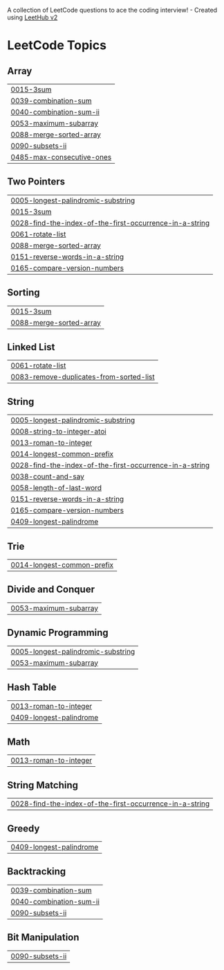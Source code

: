 A collection of LeetCode questions to ace the coding interview! - Created using [LeetHub v2](https://github.com/arunbhardwaj/LeetHub-2.0)
<!---LeetCode Topics Start-->
# LeetCode Topics
## Array
|  |
| ------- |
| [0015-3sum](https://github.com/samiran4663/LeetCode/tree/master/0015-3sum) |
| [0039-combination-sum](https://github.com/samiran4663/LeetCode/tree/master/0039-combination-sum) |
| [0040-combination-sum-ii](https://github.com/samiran4663/LeetCode/tree/master/0040-combination-sum-ii) |
| [0053-maximum-subarray](https://github.com/samiran4663/LeetCode/tree/master/0053-maximum-subarray) |
| [0088-merge-sorted-array](https://github.com/samiran4663/LeetCode/tree/master/0088-merge-sorted-array) |
| [0090-subsets-ii](https://github.com/samiran4663/LeetCode/tree/master/0090-subsets-ii) |
| [0485-max-consecutive-ones](https://github.com/samiran4663/LeetCode/tree/master/0485-max-consecutive-ones) |
## Two Pointers
|  |
| ------- |
| [0005-longest-palindromic-substring](https://github.com/samiran4663/LeetCode/tree/master/0005-longest-palindromic-substring) |
| [0015-3sum](https://github.com/samiran4663/LeetCode/tree/master/0015-3sum) |
| [0028-find-the-index-of-the-first-occurrence-in-a-string](https://github.com/samiran4663/LeetCode/tree/master/0028-find-the-index-of-the-first-occurrence-in-a-string) |
| [0061-rotate-list](https://github.com/samiran4663/LeetCode/tree/master/0061-rotate-list) |
| [0088-merge-sorted-array](https://github.com/samiran4663/LeetCode/tree/master/0088-merge-sorted-array) |
| [0151-reverse-words-in-a-string](https://github.com/samiran4663/LeetCode/tree/master/0151-reverse-words-in-a-string) |
| [0165-compare-version-numbers](https://github.com/samiran4663/LeetCode/tree/master/0165-compare-version-numbers) |
## Sorting
|  |
| ------- |
| [0015-3sum](https://github.com/samiran4663/LeetCode/tree/master/0015-3sum) |
| [0088-merge-sorted-array](https://github.com/samiran4663/LeetCode/tree/master/0088-merge-sorted-array) |
## Linked List
|  |
| ------- |
| [0061-rotate-list](https://github.com/samiran4663/LeetCode/tree/master/0061-rotate-list) |
| [0083-remove-duplicates-from-sorted-list](https://github.com/samiran4663/LeetCode/tree/master/0083-remove-duplicates-from-sorted-list) |
## String
|  |
| ------- |
| [0005-longest-palindromic-substring](https://github.com/samiran4663/LeetCode/tree/master/0005-longest-palindromic-substring) |
| [0008-string-to-integer-atoi](https://github.com/samiran4663/LeetCode/tree/master/0008-string-to-integer-atoi) |
| [0013-roman-to-integer](https://github.com/samiran4663/LeetCode/tree/master/0013-roman-to-integer) |
| [0014-longest-common-prefix](https://github.com/samiran4663/LeetCode/tree/master/0014-longest-common-prefix) |
| [0028-find-the-index-of-the-first-occurrence-in-a-string](https://github.com/samiran4663/LeetCode/tree/master/0028-find-the-index-of-the-first-occurrence-in-a-string) |
| [0038-count-and-say](https://github.com/samiran4663/LeetCode/tree/master/0038-count-and-say) |
| [0058-length-of-last-word](https://github.com/samiran4663/LeetCode/tree/master/0058-length-of-last-word) |
| [0151-reverse-words-in-a-string](https://github.com/samiran4663/LeetCode/tree/master/0151-reverse-words-in-a-string) |
| [0165-compare-version-numbers](https://github.com/samiran4663/LeetCode/tree/master/0165-compare-version-numbers) |
| [0409-longest-palindrome](https://github.com/samiran4663/LeetCode/tree/master/0409-longest-palindrome) |
## Trie
|  |
| ------- |
| [0014-longest-common-prefix](https://github.com/samiran4663/LeetCode/tree/master/0014-longest-common-prefix) |
## Divide and Conquer
|  |
| ------- |
| [0053-maximum-subarray](https://github.com/samiran4663/LeetCode/tree/master/0053-maximum-subarray) |
## Dynamic Programming
|  |
| ------- |
| [0005-longest-palindromic-substring](https://github.com/samiran4663/LeetCode/tree/master/0005-longest-palindromic-substring) |
| [0053-maximum-subarray](https://github.com/samiran4663/LeetCode/tree/master/0053-maximum-subarray) |
## Hash Table
|  |
| ------- |
| [0013-roman-to-integer](https://github.com/samiran4663/LeetCode/tree/master/0013-roman-to-integer) |
| [0409-longest-palindrome](https://github.com/samiran4663/LeetCode/tree/master/0409-longest-palindrome) |
## Math
|  |
| ------- |
| [0013-roman-to-integer](https://github.com/samiran4663/LeetCode/tree/master/0013-roman-to-integer) |
## String Matching
|  |
| ------- |
| [0028-find-the-index-of-the-first-occurrence-in-a-string](https://github.com/samiran4663/LeetCode/tree/master/0028-find-the-index-of-the-first-occurrence-in-a-string) |
## Greedy
|  |
| ------- |
| [0409-longest-palindrome](https://github.com/samiran4663/LeetCode/tree/master/0409-longest-palindrome) |
## Backtracking
|  |
| ------- |
| [0039-combination-sum](https://github.com/samiran4663/LeetCode/tree/master/0039-combination-sum) |
| [0040-combination-sum-ii](https://github.com/samiran4663/LeetCode/tree/master/0040-combination-sum-ii) |
| [0090-subsets-ii](https://github.com/samiran4663/LeetCode/tree/master/0090-subsets-ii) |
## Bit Manipulation
|  |
| ------- |
| [0090-subsets-ii](https://github.com/samiran4663/LeetCode/tree/master/0090-subsets-ii) |
<!---LeetCode Topics End-->